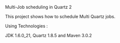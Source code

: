 Multi-Job scheduling in Quartz 2

This project shows how to schedule Multi Quartz jobs.

Using Technologies :

JDK 1.6.0_21, Quartz 1.8.5 and Maven 3.0.2
